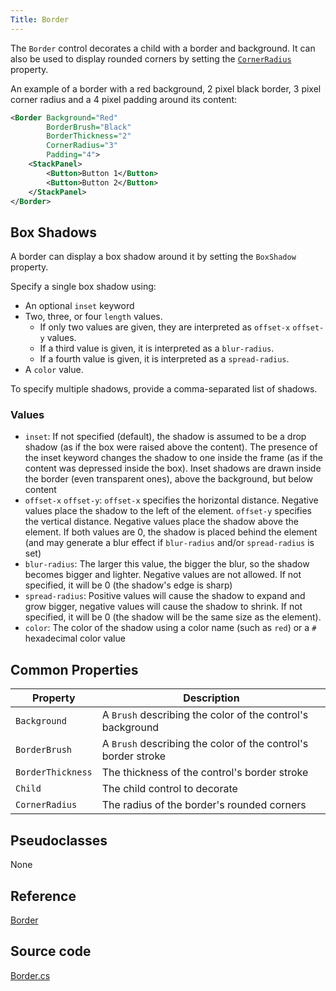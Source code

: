 ```yaml
---
Title: Border
---
```

The `Border` control decorates a child with a border and background. It can also be used to
display rounded corners by setting the [`CornerRadius`](/api/Avalonia.Controls/Border/60DC8BED)
property.

An example of a border with a red background, 2 pixel black border, 3 pixel corner radius and a
4 pixel padding around its content:

```xml
<Border Background="Red"
        BorderBrush="Black"
        BorderThickness="2"
        CornerRadius="3"
        Padding="4">
    <StackPanel>
        <Button>Button 1</Button>
        <Button>Button 2</Button>
    </StackPanel>
</Border>
```

## Box Shadows

A border can display a box shadow around it by setting the `BoxShadow` property.

Specify a single box shadow using:

- An optional `inset` keyword
- Two, three, or four `length` values.
  - If only two values are given, they are interpreted as `offset-x` `offset-y` values.
  - If a third value is given, it is interpreted as a `blur-radius`.
  - If a fourth value is given, it is interpreted as a `spread-radius`.
- A `color` value.

To specify multiple shadows, provide a comma-separated list of shadows.

### Values

- `inset`: If not specified (default), the shadow is assumed to be a drop shadow (as if the box were raised above the content). The presence of the inset keyword changes the shadow to one inside the frame (as if the content was depressed inside the box). Inset shadows are drawn inside the border (even transparent ones), above the background, but below content
- `offset-x` `offset-y`: `offset-x` specifies the horizontal distance. Negative values place the shadow to the left of the element. `offset-y` specifies the vertical distance. Negative values place the shadow above the element. If both values are 0, the shadow is placed behind the element (and may generate a blur effect if `blur-radius` and/or `spread-radius` is set)
- `blur-radius`: The larger this value, the bigger the blur, so the shadow becomes bigger and lighter. Negative values are not allowed. If not specified, it will be 0 (the shadow's edge is sharp)
- `spread-radius`: Positive values will cause the shadow to expand and grow bigger, negative values will cause the shadow to shrink. If not specified, it will be 0 (the shadow will be the same size as the element).
- `color`: The color of the shadow using a color name (such as `red`) or a `#` hexadecimal color value

## Common Properties

|Property|Description|
|--------|-----------|
|`Background`|A `Brush` describing the color of the control's background|
|`BorderBrush`|A `Brush` describing the color of the control's border stroke|
|`BorderThickness`|The thickness of the control's border stroke|
|`Child`|The child control to decorate|
|`CornerRadius`|The radius of the border's rounded corners|

## Pseudoclasses

None

## Reference
[Border](http://reference.avaloniaui.net/api/Avalonia.Controls/Border/)

## Source code
[Border.cs](https://github.com/AvaloniaUI/Avalonia/blob/master/src/Avalonia.Controls/Border.cs)
